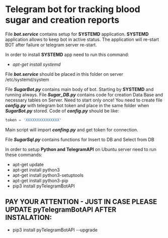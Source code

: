 # Telegram bot for tracking blood sugar and creation reports

File ***bot.service*** contains setup for **SYSTEMD** application. **SYSTEMD** application allows to keep bot in active status. 
The application will re-start BOT after failure or telegram server re-start.

In order to install **SYSTEMD** app need to run this command:

+ _apt-get install systemd_

File ***bot.service***  should be placed in this folder on server /etc/systemd/system

File ***SugarBot.py*** contains main body of bot. Starting by **SYSTEMD** and running always.
File ***Sugar_DB.py*** contains code for creation Data Base and necessary tables on Server. Need to start only once!
You need to create file ***config.py*** with telegram bot token and place in the same folder when ***SugarBot.py*** stored.
Code of ***config.py*** should be like:
```python
token = 'XXXXXXXXXXXXXXX'
```
Main script will import ***confing.py*** and get token for connection.

File ***SugarSql.py*** contains functions for Insert to DB and Select from DB

In order to setup **Python and TelegramAPI** on Ubuntu server need to run these commands:

+ apt-get update
+ apt-get install python3
+ apt-get install python3-setuptools
+ apt-get install python3-pip
+ pip3 install pyTelegramBotAPI

## PAY YOUR ATTENTION - JUST IN CASE PLEASE UPDATE pyTelegramBotAPI AFTER INSTALATION:

+ pip3 install pyTelegramBotAPI --upgrade
